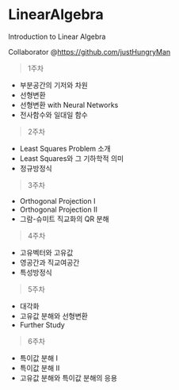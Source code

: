 # LinearAlgebra


Introduction to Linear Algebra

Collaborator @https://github.com/justHungryMan

> 1주차 
- 부분공간의 기저와 차원
- 선형변환
- 선형변환 with Neural Networks
- 전사함수와 일대일 함수

> 2주차 
- Least Squares Problem 소개
- Least Squares와 그 기하학적 의미
- 정규방정식

> 3주차 
- Orthogonal Projection I 
- Orthogonal Projection II
- 그람-슈미트 직교화의 QR 분해

> 4주차 
- 고유벡터와 고유값
- 영공간과 직교여공간
- 특성방정식

> 5주차 
- 대각화
- 고유값 분해와 선형변환
- Further Study

> 6주차 
- 특이값 분해 I
- 특이값 분해 II
- 고유값 분해와 특이값 분해의 응용 

